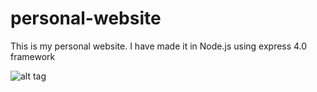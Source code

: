 # personal-website
This is my personal website. I have made it in Node.js using express 4.0 framework

![alt tag](https://raw.github.com/padaliarushabh/personal-website/master/screenshot_pws2.0_houston_USA_1_feb_2015.png)
